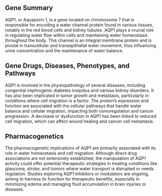 ## Gene Summary
AQP1, or Aquaporin 1, is a gene located on chromosome 7 that is responsible for encoding a water channel protein found in various tissues, notably in the red blood cells and kidney tubules. AQP1 plays a crucial role in regulating water flow within cells and maintaining water homeostasis throughout the body. This channel is an integral membrane protein and is pivotal in transcellular and transepithelial water movement, thus influencing urine concentration and the maintenance of water balance.

## Gene Drugs, Diseases, Phenotypes, and Pathways
AQP1 is involved in the physiopathology of several diseases, including congenital nephrogenic diabetes insipidus and various kidney disorders. It has also been implicated in tumor growth and metastasis, particularly in conditions where cell migration is a factor. The protein’s expression and function are associated with the cellular pathways that handle water balance and cellular migration, impacting both osmoregulation and cancer progression. A decrease or dysfunction in AQP1 has been linked to reduced cell migration, which can affect wound healing and cancer cell metastasis.

## Pharmacogenetics
The pharmacogenetic implications of AQP1 are primarily associated with its role in water homeostasis and cell migration. Although direct drug associations are not extensively established, the manipulation of AQP1 activity could offer potential therapeutic strategies in treating conditions like glaucoma, stroke, and tumors where water transport is disrupted or needs regulation. Studies exploring AQP1 inhibitors or modulators are ongoing, aiming to harness its function for therapeutic benefits, especially in minimizing edema and managing fluid accumulation in brain injuries or diseases.